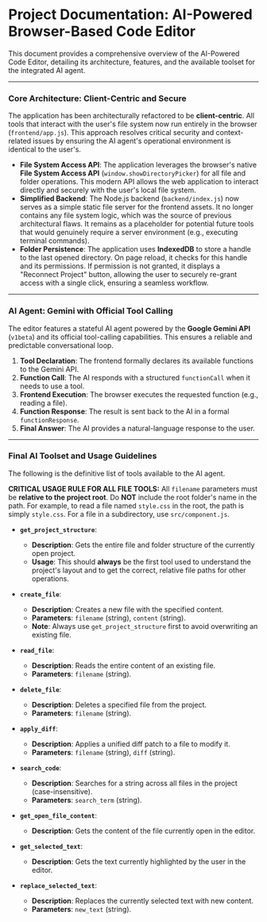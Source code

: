 # Project Documentation: AI-Powered Browser-Based Code Editor

This document provides a comprehensive overview of the AI-Powered Code Editor, detailing its architecture, features, and the available toolset for the integrated AI agent.

---

### Core Architecture: Client-Centric and Secure

The application has been architecturally refactored to be **client-centric**. All tools that interact with the user's file system now run entirely in the browser (`frontend/app.js`). This approach resolves critical security and context-related issues by ensuring the AI agent's operational environment is identical to the user's.

*   **File System Access API**: The application leverages the browser's native **File System Access API** (`window.showDirectoryPicker`) for all file and folder operations. This modern API allows the web application to interact directly and securely with the user's local file system.
*   **Simplified Backend**: The Node.js backend (`backend/index.js`) now serves as a simple static file server for the frontend assets. It no longer contains any file system logic, which was the source of previous architectural flaws. It remains as a placeholder for potential future tools that would genuinely require a server environment (e.g., executing terminal commands).
*   **Folder Persistence**: The application uses **IndexedDB** to store a handle to the last opened directory. On page reload, it checks for this handle and its permissions. If permission is not granted, it displays a "Reconnect Project" button, allowing the user to securely re-grant access with a single click, ensuring a seamless workflow.

---

### AI Agent: Gemini with Official Tool Calling

The editor features a stateful AI agent powered by the **Google Gemini API** (`v1beta`) and its official tool-calling capabilities. This ensures a reliable and predictable conversational loop.

1.  **Tool Declaration**: The frontend formally declares its available functions to the Gemini API.
2.  **Function Call**: The AI responds with a structured `functionCall` when it needs to use a tool.
3.  **Frontend Execution**: The browser executes the requested function (e.g., reading a file).
4.  **Function Response**: The result is sent back to the AI in a formal `functionResponse`.
5.  **Final Answer**: The AI provides a natural-language response to the user.

---

### Final AI Toolset and Usage Guidelines

The following is the definitive list of tools available to the AI agent.

**CRITICAL USAGE RULE FOR ALL FILE TOOLS:** All `filename` parameters must be **relative to the project root**. Do **NOT** include the root folder's name in the path. For example, to read a file named `style.css` in the root, the path is simply `style.css`. For a file in a subdirectory, use `src/component.js`.

*   **`get_project_structure`**:
    *   **Description**: Gets the entire file and folder structure of the currently open project.
    *   **Usage**: This should **always** be the first tool used to understand the project's layout and to get the correct, relative file paths for other operations.

*   **`create_file`**:
    *   **Description**: Creates a new file with the specified content.
    *   **Parameters**: `filename` (string), `content` (string).
    *   **Note**: Always use `get_project_structure` first to avoid overwriting an existing file.

*   **`read_file`**:
    *   **Description**: Reads the entire content of an existing file.
    *   **Parameters**: `filename` (string).

*   **`delete_file`**:
    *   **Description**: Deletes a specified file from the project.
    *   **Parameters**: `filename` (string).

*   **`apply_diff`**:
    *   **Description**: Applies a unified diff patch to a file to modify it.
    *   **Parameters**: `filename` (string), `diff` (string).

*   **`search_code`**:
    *   **Description**: Searches for a string across all files in the project (case-insensitive).
    *   **Parameters**: `search_term` (string).

*   **`get_open_file_content`**:
    *   **Description**: Gets the content of the file currently open in the editor.

*   **`get_selected_text`**:
    *   **Description**: Gets the text currently highlighted by the user in the editor.

*   **`replace_selected_text`**:
    *   **Description**: Replaces the currently selected text with new content.
    *   **Parameters**: `new_text` (string).
